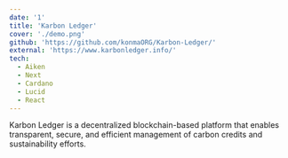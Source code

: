 ```yaml
---
date: '1'
title: 'Karbon Ledger'
cover: './demo.png'
github: 'https://github.com/konmaORG/Karbon-Ledger/'
external: 'https://www.karbonledger.info/'
tech:
  - Aiken
  - Next
  - Cardano
  - Lucid
  - React
---
```


Karbon Ledger is a decentralized blockchain-based platform that enables transparent, secure, and efficient management of carbon credits and sustainability efforts.
